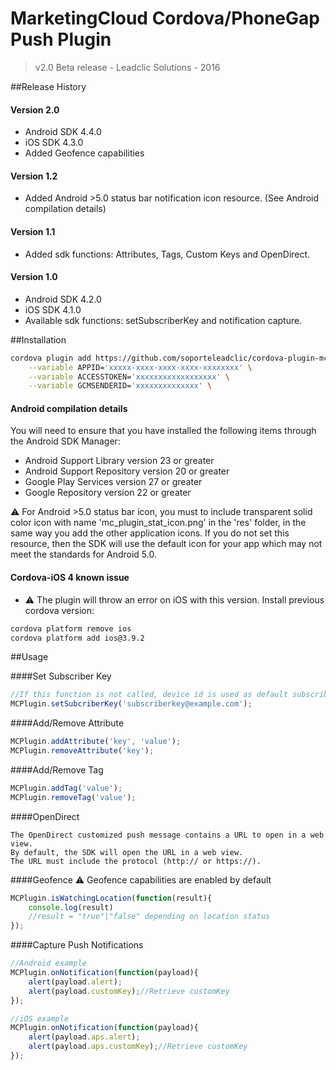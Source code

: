 # MarketingCloud Cordova/PhoneGap Push Plugin
> v2.0 Beta release -  Leadclic Solutions - 2016

##Release History
#### Version 2.0
- Android SDK 4.4.0
- iOS SDK 4.3.0
- Added Geofence capabilities

#### Version 1.2
- Added Android >5.0 status bar notification icon resource. (See Android compilation details)

#### Version 1.1
- Added sdk functions: Attributes, Tags, Custom Keys and OpenDirect.

#### Version 1.0
- Android SDK 4.2.0 
- iOS SDK 4.1.0
- Available sdk functions: setSubscriberKey and notification capture.

##Installation
```Bash
cordova plugin add https://github.com/soporteleadclic/cordova-plugin-mc \
	--variable APPID='xxxxx-xxxx-xxxx-xxxx-xxxxxxxx' \
	--variable ACCESSTOKEN='xxxxxxxxxxxxxxxxxx' \
	--variable GCMSENDERID='xxxxxxxxxxxxxx' \

```

#### Android compilation details
You will need to ensure that you have installed the following items through the Android SDK Manager:

- Android Support Library version 23 or greater
- Android Support Repository version 20 or greater
- Google Play Services version 27 or greater
- Google Repository version 22 or greater

:warning: For Android >5.0 status bar icon, you must to include transparent solid color icon with name 'mc_plugin_stat_icon.png' in the 'res' folder, in the same way you add the other application icons.
If you do not set this resource, then the SDK will use the default icon for your app which may not meet the standards for Android 5.0.

#### Cordova-iOS 4 known issue

- :warning: The plugin will throw an error on iOS with this version. Install previous cordova version:
```Bash
cordova platform remove ios
cordova platform add ios@3.9.2 
```

##Usage

####Set Subscriber Key

```javascript
//If this function is not called, device id is used as default subscriber key.
MCPlugin.setSubcriberKey('subscriberkey@example.com');
```

####Add/Remove Attribute

```javascript
MCPlugin.addAttribute('key', 'value');
MCPlugin.removeAttribute('key');
```

####Add/Remove Tag

```javascript
MCPlugin.addTag('value');
MCPlugin.removeTag('value');
```

####OpenDirect
```
The OpenDirect customized push message contains a URL to open in a web view.
By default, the SDK will open the URL in a web view.
The URL must include the protocol (http:// or https://).
```

####Geofence
:warning: Geofence capabilities are enabled by default
```javascript
MCPlugin.isWatchingLocation(function(result){
	console.log(result)
	//result = "true"|"false" depending on location status
});
```

####Capture Push Notifications

```javascript
//Android example
MCPlugin.onNotification(function(payload){
    alert(payload.alert);
    alert(payload.customKey);//Retrieve customKey
});

//iOS example
MCPlugin.onNotification(function(payload){
    alert(payload.aps.alert);
    alert(payload.aps.customKey);//Retrieve customKey
});
```
